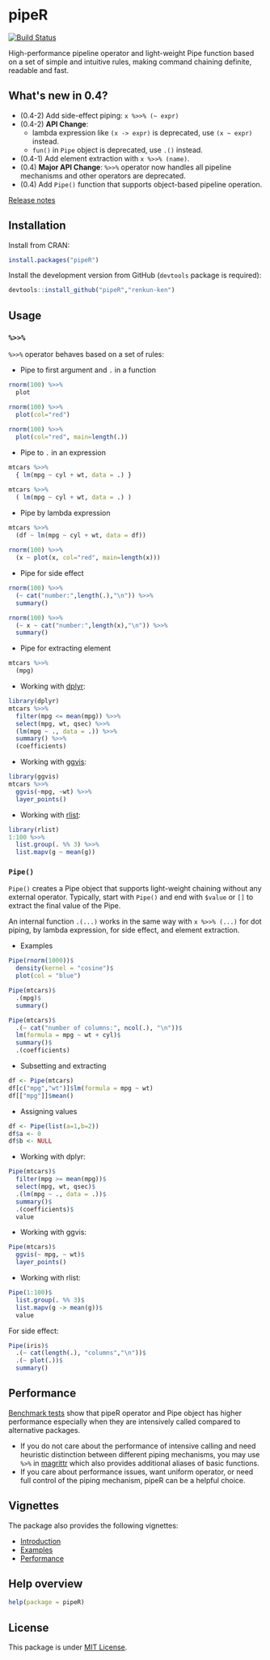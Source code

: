 

# pipeR

[![Build Status](https://travis-ci.org/renkun-ken/pipeR.png?branch=master)](https://travis-ci.org/renkun-ken/pipeR)

High-performance pipeline operator and light-weight Pipe function based on a set of simple and intuitive rules, making command chaining definite, readable and fast.

## What's new in 0.4?

- (0.4-2) Add side-effect piping: `x %>>% (~ expr)`
- (0.4-2) **API Change**: 
    * lambda expression like `(x -> expr)` is deprecated, use `(x ~ expr)` instead.
    * `fun()` in `Pipe` object is deprecated, use `.()` instead.
- (0.4-1) Add element extraction with `x %>>% (name)`.
- (0.4) **Major API Change**: `%>>%` operator now handles all pipeline mechanisms and other operators are deprecated.
- (0.4) Add `Pipe()` function that supports object-based pipeline operation.

[Release notes](https://github.com/renkun-ken/pipeR/releases)

## Installation

Install from CRAN:

```r
install.packages("pipeR")
```

Install the development version from GitHub (`devtools` package is required):

```r
devtools::install_github("pipeR","renkun-ken")
```

## Usage

### `%>>%`

`%>>%` operator behaves based on a set of rules:

* Pipe to first argument and `.` in a function

```r
rnorm(100) %>>%
  plot

rnorm(100) %>>%
  plot(col="red")
  
rnorm(100) %>>%
  plot(col="red", main=length(.))
```

* Pipe to `.` in an expression

```r
mtcars %>>%
  { lm(mpg ~ cyl + wt, data = .) }

mtcars %>>%
  ( lm(mpg ~ cyl + wt, data = .) )
```

* Pipe by lambda expression

```r
mtcars %>>%
  (df ~ lm(mpg ~ cyl + wt, data = df))
  
rnorm(100) %>>%
  (x ~ plot(x, col="red", main=length(x)))
```

* Pipe for side effect

```r
rnorm(100) %>>%
  (~ cat("number:",length(.),"\n")) %>>%
  summary()
```

```r
rnorm(100) %>>%
  (~ x ~ cat("number:",length(x),"\n")) %>>%
  summary()
```

* Pipe for extracting element

```r
mtcars %>>%
  (mpg)
```

* Working with [dplyr](https://github.com/hadley/dplyr/):

```r
library(dplyr)
mtcars %>>%
  filter(mpg <= mean(mpg)) %>>%
  select(mpg, wt, qsec) %>>%
  (lm(mpg ~ ., data = .)) %>>%
  summary() %>>%
  (coefficients)
```

* Working with [ggvis](http://ggvis.rstudio.com/):

```r
library(ggvis)
mtcars %>>%
  ggvis(~mpg, ~wt) %>>%
  layer_points()
```

* Working with [rlist](http://renkun.me/rlist/):

```r
library(rlist)
1:100 %>>%
  list.group(. %% 3) %>>%
  list.mapv(g ~ mean(g))
```

### `Pipe()`

`Pipe()` creates a Pipe object that supports light-weight chaining without any external operator. Typically, start with `Pipe()` and end with `$value` or `[]` to extract the final value of the Pipe. 

An internal function `.(...)` works in the same way with `x %>>% (...)` for dot piping, by lambda expression, for side effect, and element extraction.

* Examples

```r
Pipe(rnorm(1000))$
  density(kernel = "cosine")$
  plot(col = "blue")
```

```r
Pipe(mtcars)$
  .(mpg)$
  summary()
```

```r
Pipe(mtcars)$
  .(~ cat("number of columns:", ncol(.), "\n"))$
  lm(formula = mpg ~ wt + cyl)$
  summary()$
  .(coefficients)
```

* Subsetting and extracting

```r
df <- Pipe(mtcars)
df[c("mpg","wt")]$lm(formula = mpg ~ wt)
df[["mpg"]]$mean()
```

* Assigning values

```r
df <- Pipe(list(a=1,b=2))
df$a <- 0
df$b <- NULL
```

* Working with dplyr:

```r
Pipe(mtcars)$
  filter(mpg >= mean(mpg))$
  select(mpg, wt, qsec)$
  .(lm(mpg ~ ., data = .))$
  summary()$
  .(coefficients)$
  value
```

* Working with ggvis:

```r
Pipe(mtcars)$
  ggvis(~ mpg, ~ wt)$
  layer_points()
```

* Working with rlist:

```r
Pipe(1:100)$
  list.group(. %% 3)$
  list.mapv(g -> mean(g))$
  value
```

For side effect:

```r
Pipe(iris)$
  .(~ cat(length(.), "columns","\n"))$
  .(~ plot(.))$
  summary()
```

## Performance

[Benchmark tests](http://cran.r-project.org/web/packages/pipeR/vignettes/Performance.html) show that pipeR operator and Pipe object has higher performance especially when they are intensively called compared to alternative packages.

- If you do not care about the performance of intensive calling and need heuristic distinction between different piping mechanisms, you may use `%>%` in [magrittr](https://github.com/smbache/magrittr) which also provides additional aliases of basic functions. 
- If you care about performance issues, want uniform operator, or need full control of the piping mechanism, pipeR can be a helpful choice.

## Vignettes

The package also provides the following vignettes:

- [Introduction](http://cran.r-project.org/web/packages/pipeR/vignettes/Introduction.html)
- [Examples](http://cran.r-project.org/web/packages/pipeR/vignettes/Examples.html)
- [Performance](http://cran.r-project.org/web/packages/pipeR/vignettes/Performance.html)


## Help overview

```r
help(package = pipeR)
```

## License

This package is under [MIT License](http://opensource.org/licenses/MIT).
